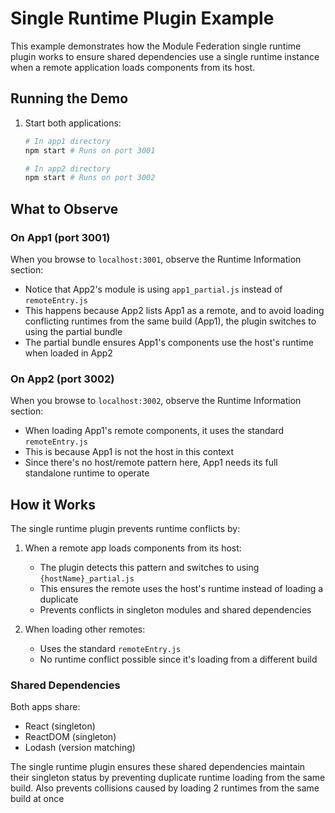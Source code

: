# Single Runtime Plugin Example

This example demonstrates how the Module Federation single runtime plugin works to ensure shared dependencies use a single runtime instance when a remote application loads components from its host.

## Running the Demo

1. Start both applications:
   ```bash
   # In app1 directory
   npm start # Runs on port 3001

   # In app2 directory
   npm start # Runs on port 3002
   ```

## What to Observe

### On App1 (port 3001)
When you browse to `localhost:3001`, observe the Runtime Information section:
- Notice that App2's module is using `app1_partial.js` instead of `remoteEntry.js`
- This happens because App2 lists App1 as a remote, and to avoid loading conflicting runtimes from the same build (App1), the plugin switches to using the partial bundle
- The partial bundle ensures App1's components use the host's runtime when loaded in App2

### On App2 (port 3002)
When you browse to `localhost:3002`, observe the Runtime Information section:
- When loading App1's remote components, it uses the standard `remoteEntry.js`
- This is because App1 is not the host in this context
- Since there's no host/remote pattern here, App1 needs its full standalone runtime to operate

## How it Works

The single runtime plugin prevents runtime conflicts by:
1. When a remote app loads components from its host:
   - The plugin detects this pattern and switches to using `{hostName}_partial.js`
   - This ensures the remote uses the host's runtime instead of loading a duplicate
   - Prevents conflicts in singleton modules and shared dependencies

2. When loading other remotes:
   - Uses the standard `remoteEntry.js`
   - No runtime conflict possible since it's loading from a different build

### Shared Dependencies
Both apps share:
- React (singleton)
- ReactDOM (singleton)
- Lodash (version matching)

The single runtime plugin ensures these shared dependencies maintain their singleton status by preventing duplicate runtime loading from the same build. Also prevents collisions caused by loading 2 runtimes from the same build at once
